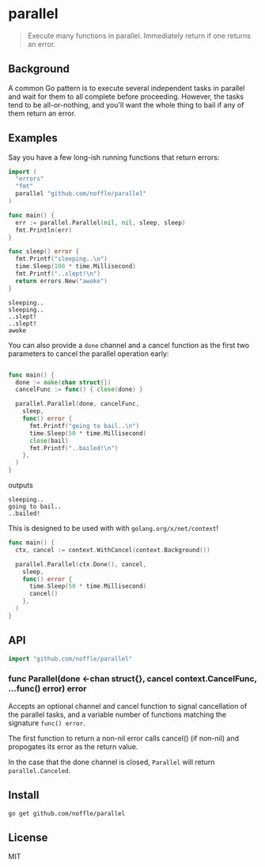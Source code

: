 # parallel

> Execute many functions in parallel. Immediately return if one returns an
> error.

## Background

A common Go pattern is to execute several independent tasks in parallel and wait
for them to all complete before proceeding. However, the tasks tend to be
all-or-nothing, and you'll want the whole thing to bail if any of them return an
error.


## Examples

Say you have a few long-ish running functions that return errors:

```go
import (
  "errors"
  "fmt"
  parallel "github.com/noffle/parallel"
)

func main() {
  err := parallel.Parallel(nil, nil, sleep, sleep)
  fmt.Println(err)
}

func sleep() error {
  fmt.Printf("sleeping..\n")
  time.Sleep(100 * time.Millisecond)
  fmt.Printf("..slept!\n")
  return errors.New("awoke")
}
```

```
sleeping..
sleeping..
..slept!
..slept!
awoke
```

You can also provide a `done` channel and a cancel function as the first two
parameters to cancel the parallel operation early:

```go

func main() {
  done := make(chan struct{})
  cancelFunc := func() { close(done) }

  parallel.Parallel(done, cancelFunc,
    sleep,
    func() error {
      fmt.Printf("going to bail..\n")
      time.Sleep(50 * time.Millisecond)
      close(bail)
      fmt.Printf("..bailed!\n")
    },
  )
}
```

outputs

```
sleeping..
going to bail..
..bailed!
```

This is designed to be used with with `golang.org/x/net/context`!

```go
func main() {
  ctx, cancel := context.WithCancel(context.Background())

  parallel.Parallel(ctx.Done(), cancel,
    sleep,
    func() error {
      time.Sleep(50 * time.Millisecond)
      cancel()
    },
  )
}
```

## API

```go
import "github.com/noffle/parallel"
```

### func Parallel(done <-chan struct{}, cancel context.CancelFunc, ...func() error) error

Accepts an optional channel and cancel function to signal cancellation of the
parallel tasks, and a variable number of functions matching the signature
`func() error`.

The first function to return a non-nil error calls cancel() (if non-nil) and
propogates its error as the return value.

In the case that the done channel is closed, `Parallel` will return 
`parallel.Canceled`.

## Install

```
go get github.com/noffle/parallel
```

## License

MIT
